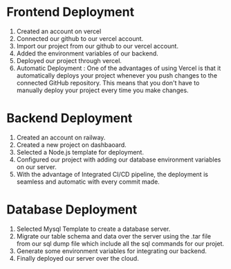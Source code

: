 # Frontend Deployment
1. Created an account on vercel 
2. Connected our github to our vercel account.
3. Import our project from our github to our vercel account.
4. Added the environment variables of our backend.
5. Deployed our project through vercel.
6. Automatic Deployment : One of the advantages of using Vercel is that it automatically deploys your project whenever you push changes to the connected GitHub repository. This means that you don't have to manually deploy your project every time you make changes.

# Backend Deployment

1. Created an account on railway.
2. Created a new project on dashbaoard.
3. Selected a Node.js template for deployment.
4. Configured our project with adding our database environment variables on our server.
5. With the advantage of Integrated CI/CD pipeline, the deployment is seamless and automatic with every commit made.


# Database Deployment

1. Selected Mysql Template to create a database server.
2. Migrate our table schema and data over the server using the .tar file from our sql dump file which include all the sql commands for our projet.
3. Generate some environment variables for integrating our backend.
4. Finally deployed our server over the cloud.
